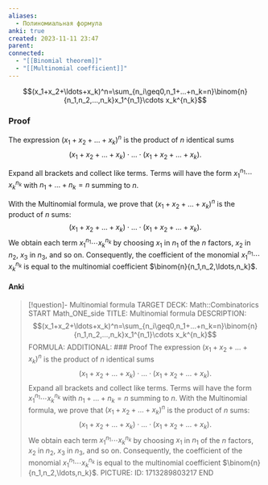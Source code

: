```yaml
---
aliases:
  - Полиномиальная формула
anki: true
created: 2023-11-11 23:47
parent: 
connected:
  - "[[Binomial theorem]]"
  - "[[Multinomial coefficient]]"
---
```


$$(x_1+x_2+\ldots+x_k)^n=\sum_{n_i\geq0,n_1+...+n_k=n}\binom{n}{n_1,n_2,...,n_k}x_1^{n_1}\cdots x_k^{n_k}$$


### Proof
The expression $(x_{1}+x_{2}+\ldots+x_{k})^{n}$ is the product of $n$ identical sums $$(x_{1}+x_{2}+\ldots+x_{k})\cdot\ldots\cdot(x_{1}+x_{2}+\ldots+x_{k}).$$ 

Expand all brackets and collect like terms. Terms will have the form $x_1^{n_1}\cdots x_k^{n_k}$ with $n_1+\ldots+n_k=n$ summing to $n$.

With the Multinomial formula, we prove that $(x_1+x_2+\ldots+x_k)^n$ is the product of $n$ sums: $$(x_1+x_2+\ldots+x_{k})\cdot\ldots\cdot(x_{1}+x_{2}+\ldots+x_{k}).$$ 
We obtain each term $x_1^{n_1}\cdots x_k^{n_k}$ by choosing $x_1$ in $n_1$ of the $n$ factors, $x_2$ in $n_2$, $x_3$ in $n_{3}$, and so on. Consequently, the coefficient of the monomial $x_1^{n_1}\cdots x_k^{n_k}$ is equal to the multinomial coefficient $\binom{n}{n_1,n_2,\ldots,n_k}$.

#### Anki
> [!question]- Multinomial formula
TARGET DECK: Math::Combinatorics
START
Math_ONE_side
TITLE: Multinomial formula
DESCRIPTION: $$(x_1+x_2+\ldots+x_k)^n=\sum_{n_i\geq0,n_1+...+n_k=n}\binom{n}{n_1,n_2,...,n_k}x_1^{n_1}\cdots x_k^{n_k}$$
FORMULA: 
ADDITIONAL: ### Proof
The expression $(x_{1}+x_{2}+\ldots+x_{k})^{n}$ is the product of $n$ identical sums $$(x_{1}+x_{2}+\ldots+x_{k})\cdot\ldots\cdot(x_{1}+x_{2}+\ldots+x_{k}).$$ 
Expand all brackets and collect like terms. Terms will have the form $x_1^{n_1}\cdots x_k^{n_k}$ with $n_1+\ldots+n_k=n$ summing to $n$.
With the Multinomial formula, we prove that $(x_1+x_2+\ldots+x_k)^n$ is the product of $n$ sums: $$(x_1+x_2+\ldots+x_{k})\cdot\ldots\cdot(x_{1}+x_{2}+\ldots+x_{k}).$$ 
We obtain each term $x_1^{n_1}\cdots x_k^{n_k}$ by choosing $x_1$ in $n_1$ of the $n$ factors, $x_2$ in $n_2$, $x_3$ in $n_{3}$, and so on. Consequently, the coefficient of the monomial $x_1^{n_1}\cdots x_k^{n_k}$ is equal to the multinomial coefficient $\binom{n}{n_1,n_2,\ldots,n_k}$.
PICTURE:
ID: 1713289803217
END






